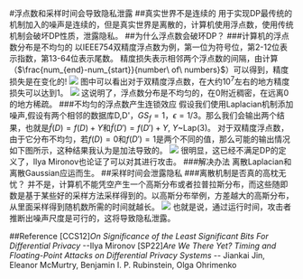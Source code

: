 #浮点数和采样时间会导致隐私泄露
##真实世界不是连续的
用于实现DP最传统的机制加入的噪声是连续的，但是真实世界是离散的，计算机使用浮点数，使用传统机制会破坏DP性质，泄露隐私。
##为什么浮点数会破环DP？
###计算机的浮点数分布是不均匀的
以IEEE754双精度浮点数为例，第一位为符号位，第2-12位表示指数，第13-64位表示尾数。
精度损失表示相邻两个浮点数的间隔，由计算（$\frac{num_{end}-num_{start}}{number\ of\ numbers}$）可以得到，精度损失是在变化的!
![](P.png)
图中可以看出对于双精度浮点数，在大约$10^7$左右的地方精度损失可以达到1。
![](2023-05-29-10-26-57.png)
这说明了，浮点数分布是不均匀的，在0附近稠密，在远离0的地方稀疏。
###不均匀的浮点数产生连锁效应
假设我们使用Laplacian机制添加噪声,假设有两个相邻的数据库D,D'，$GS_f=1$，$\epsilon = 1/3$。那么我们会输出两个结果，也就是$\widetilde{f}(D)=f(D)+Y$和$\widetilde{f}(D')=f(D')+Y$, $Y$~Lap(3)。
对于双精度浮点数，由于它分布不均匀，若$f(D)=0$和$f(D')=1$是两个不同的值，那么可能的输出情况如下图所示，这种结果我认为是加法导致的。
![](2023-05-29-10-39-39.png)
很明显，这已经不满足DP的定义了，Ilya Mironov也论证了可以对其进行攻击。
###解决办法
离散Laplacian和离散Gaussian应运而生。
##采样时间会泄露隐私
###离散机制是否真的高枕无忧？
并不是，计算机不能凭空产生一个高斯分布或者拉普拉斯分布，而这些随即数是基于某些好的采样方法采样得到的。以高斯分布举例，方差越大的高斯分布，从里面采样得到随机数所需的时间就越长。
![](2023-05-29-10-49-04.png)
也就是说，通过运行时间，攻击者推断出噪声尺度是可行的，这将导致隐私泄露。


##Reference
[CCS12]*On Significance of the Least Significant Bits For Differential Privacy* --Ilya Mironov
[SP22]*Are We There Yet? Timing and Floating-Point Attacks on Differential Privacy Systems* -- Jiankai Jin, Eleanor McMurtry, Benjamin I. P. Rubinstein, Olga Ohrimenko